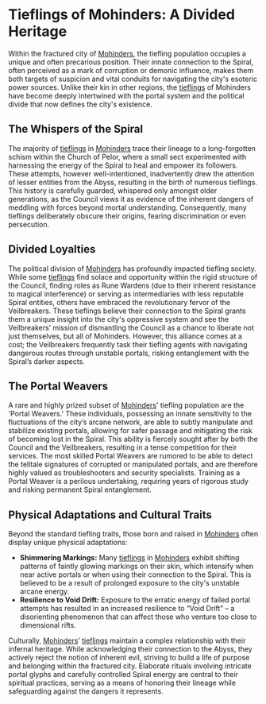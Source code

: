 # Tieflings of Mohinders: A Divided Heritage

Within the fractured city of [Mohinders](/geography/settlement/city/mohinders.md), the tiefling population occupies a unique and often precarious position. Their innate connection to the Spiral, often perceived as a mark of corruption or demonic influence, makes them both targets of suspicion and vital conduits for navigating the city's esoteric power sources.  Unlike their kin in other regions, the [tieflings](/raw/20250501/tiefling/tieflings.md) of Mohinders have become deeply intertwined with the portal system and the political divide that now defines the city's existence.

## The Whispers of the Spiral

The majority of [tieflings](/raw/20250501/tiefling/tieflings.md) in [Mohinders](/geography/settlement/city/mohinders.md) trace their lineage to a long-forgotten schism within the Church of Pelor, where a small sect experimented with harnessing the energy of the Spiral to heal and empower its followers. These attempts, however well-intentioned, inadvertently drew the attention of lesser entities from the Abyss, resulting in the birth of numerous tieflings.  This history is carefully guarded, whispered only amongst older generations, as the Council views it as evidence of the inherent dangers of meddling with forces beyond mortal understanding.  Consequently, many tieflings deliberately obscure their origins, fearing discrimination or even persecution.

## Divided Loyalties

The political division of [Mohinders](/geography/settlement/city/mohinders.md) has profoundly impacted tiefling society. While some [tieflings](/raw/20250501/tiefling/tieflings.md) find solace and opportunity within the rigid structure of the Council, finding roles as Rune Wardens (due to their inherent resistance to magical interference) or serving as intermediaries with less reputable Spiral entities, others have embraced the revolutionary fervor of the Veilbreakers.  These tieflings believe their connection to the Spiral grants them a unique insight into the city's oppressive system and see the Veilbreakers’ mission of dismantling the Council as a chance to liberate not just themselves, but all of Mohinders.  However, this alliance comes at a cost; the Veilbreakers frequently task their tiefling agents with navigating dangerous routes through unstable portals, risking entanglement with the Spiral’s darker aspects.

## The Portal Weavers

A rare and highly prized subset of [Mohinders](/geography/settlement/city/mohinders.md)' tiefling population are the 'Portal Weavers.' These individuals, possessing an innate sensitivity to the fluctuations of the city’s arcane network, are able to subtly manipulate and stabilize existing portals, allowing for safer passage and mitigating the risk of becoming lost in the Spiral. This ability is fiercely sought after by both the Council and the Veilbreakers, resulting in a tense competition for their services. The most skilled Portal Weavers are rumored to be able to detect the telltale signatures of corrupted or manipulated portals, and are therefore highly valued as troubleshooters and security specialists. Training as a Portal Weaver is a perilous undertaking, requiring years of rigorous study and risking permanent Spiral entanglement.

## Physical Adaptations and Cultural Traits

Beyond the standard tiefling traits, those born and raised in [Mohinders](/geography/settlement/city/mohinders.md) often display unique physical adaptations: 

*   **Shimmering Markings:** Many [tieflings](/raw/20250501/tiefling/tieflings.md) in [Mohinders](/geography/settlement/city/mohinders.md) exhibit shifting patterns of faintly glowing markings on their skin, which intensify when near active portals or when using their connection to the Spiral. This is believed to be a result of prolonged exposure to the city's unstable arcane energy.
*   **Resilience to Void Drift:** Exposure to the erratic energy of failed portal attempts has resulted in an increased resilience to “Void Drift” – a disorienting phenomenon that can affect those who venture too close to dimensional rifts.

Culturally, [Mohinders](/geography/settlement/city/mohinders.md)’ [tieflings](/raw/20250501/tiefling/tieflings.md) maintain a complex relationship with their infernal heritage. While acknowledging their connection to the Abyss, they actively reject the notion of inherent evil, striving to build a life of purpose and belonging within the fractured city. Elaborate rituals involving intricate portal glyphs and carefully controlled Spiral energy are central to their spiritual practices, serving as a means of honoring their lineage while safeguarding against the dangers it represents.
